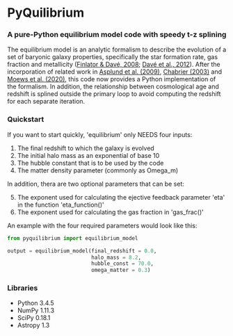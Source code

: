 # PyQuilibrium

### A pure-Python equilibrium model code with speedy t-z splining

The equilibrium model is an analytic formalism to describe the evolution of a set of baryonic galaxy properties, specifically the star formation rate, gas fraction and metallicity ([Finlator & Davé, 2008](https://arxiv.org/abs/0704.3100); [Davé et al., 2012](https://arxiv.org/abs/1108.0426)). After the incorporation of related work in [Asplund et al. (2009)](https://arxiv.org/abs/0909.0948), [Chabrier (2003)](https://arxiv.org/abs/astro-ph/0304382) and [Moews et al. (2020)](https://arxiv.org/abs/2012.05820), this code now provides a Python implementation of the formalism. In addition, the relationship between cosmological age and redshift is splined outside the primary loop to avoid computing the redshift for each separate iteration.

### Quickstart

If you want to start quickly, 'equilibrium' only NEEDS four inputs:

1. The final redshift to which the galaxy is evolved
2. The initial halo mass as an exponential of base 10
3. The hubble constant that is to be used by the code
4. The matter density parameter (commonly as Omega_m)

In addition, thera are two optional parameters that can be set:

5. The exponent used for calculating the ejective feedback parameter
    'eta' in the function 'eta_function()'
6. The exponent used for calculating the gas fraction in 'gas_frac()'

An example with the four required parameters would look like this:
    
```python
from pyquilibrium import equilibrium_model

output = equilibrium_model(final_redshift = 0.0,
                           halo_mass = 8.2,
                           hubble_const = 70.0,
                           omega_matter = 0.3)
```

### Libraries

- Python 3.4.5
- NumPy 1.11.3
- SciPy 0.18.1
- Astropy 1.3
